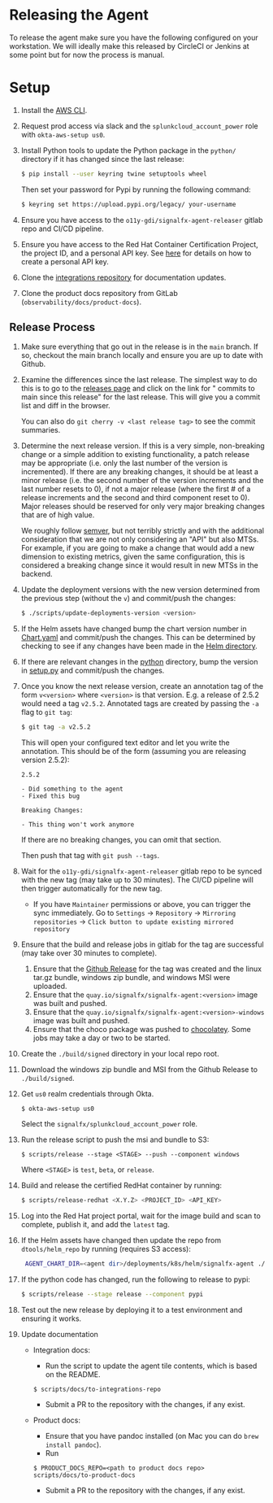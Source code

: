 # Releasing the Agent

To release the agent make sure you have the following configured on your
workstation.  We will ideally make this released by CircleCI or Jenkins at some
point but for now the process is manual.

# Setup

1. Install the [AWS CLI](
   https://docs.aws.amazon.com/cli/latest/userguide/install-cliv2.html).

1. Request prod access via slack and the `splunkcloud_account_power` role with
   `okta-aws-setup us0`.

1. Install Python tools to update the Python package in the `python/`
   directory if it has changed since the last release:

   ```sh
   $ pip install --user keyring twine setuptools wheel
   ```

   Then set your password for Pypi by running the following command:

   ```sh
   $ keyring set https://upload.pypi.org/legacy/ your-username
   ```

1. Ensure you have access to the `o11y-gdi/signalfx-agent-releaser` gitlab
   repo and CI/CD pipeline.

1. Ensure you have access to the Red Hat Container Certification Project, the
   project ID, and a personal API key.  See [here](
   https://redhat-connect.gitbook.io/partner-guide-for-red-hat-openshift-and-container/appendix/connect-portal-api/project-creation#api-key)
   for details on how to create a personal API key.

1. Clone the [integrations repository](https://github.com/signalfx/integrations)
   for documentation updates.

1. Clone the product docs repository from GitLab (`observability/docs/product-docs`).

## Release Process

1. Make sure everything that go out in the release is in the `main` branch.
   If so, checkout the main branch locally and ensure you are up to date
   with Github.

1. Examine the differences since the last release.  The simplest way to do
   this is to go to the [releases
   page](https://github.com/signalfx/signalfx-agent/releases) and click on the
   link for "<N> commits to main since this release" for the last release.
   This will give you a commit list and diff in the browser.

   You can also do `git cherry -v <last release tag>` to see the commit
   summaries.

1. Determine the next release version.  If this is a very simple, non-breaking
   change or a simple addition to existing functionality, a patch release may
   be appropriate (i.e. only the last number of the version is incremented).
   If there are any breaking changes, it should be at least a minor release
   (i.e. the second number of the version increments and the last number
   resets to 0), if not a major release (where the first # of a release
   increments and the second and third component reset to 0).  Major releases
   should be reserved for only very major breaking changes that are of high
   value.

   We roughly follow [semver](https://semver.org/), but not terribly
   strictly and with the additional consideration that we are not only
   considering an "API" but also MTSs.  For example, if you are going to make
   a change that would add a new dimension to existing metrics, given the same
   configuration, this is considered a breaking change since it would result
   in new MTSs in the backend.

1. Update the deployment versions with the new version determined from the
   previous step (without the `v`) and commit/push the changes:

   ```sh
   $ ./scripts/update-deployments-version <version>
   ```

1. If the Helm assets have changed bump the chart version number in
   [Chart.yaml](deployments/k8s/helm/signalfx-agent/Chart.yaml) and commit/push
   the changes. This can be determined by checking to see if any changes have
   been made in the [Helm directory](deployments/k8s/helm).

1. If there are relevant changes in the [python](./python) directory, bump the
   version in [setup.py](./python/setup.py) and commit/push the changes.

1. Once you know the next release version, create an annotation tag of the
   form `v<version>` where `<version>` is that version.  E.g. a release of
   2.5.2 would need a tag `v2.5.2`.  Annotated tags are created by passing the
   `-a` flag to `git tag`:

   ```sh
   $ git tag -a v2.5.2
   ```

   This will open your configured text editor and let you write the
   annotation.  This should be of the form (assuming you are releasing version
   2.5.2):

   ```
   2.5.2

   - Did something to the agent
   - Fixed this bug

   Breaking Changes:

   - This thing won't work anymore
   ```

   If there are no breaking changes, you can omit that section.

   Then push that tag with `git push --tags`.

1. Wait for the `o11y-gdi/signalfx-agent-releaser` gitlab repo to be synced
   with the new tag (may take up to 30 minutes). The CI/CD pipeline will then
   trigger automatically for the new tag.
   - If you have `Maintainer` permissions or above, you can trigger the sync
     immediately. Go to `Settings` -> `Repository` -> `Mirroring repositories` ->
     `Click button to update existing mirrored repository`

1. Ensure that the build and release jobs in gitlab for the tag are successful
   (may take over 30 minutes to complete).
   1. Ensure that the [Github Release](
      https://github.com/signalfx/signalfx-agent/releases) for the tag was
      created and the linux tar.gz bundle, windows zip bundle, and windows MSI
      were uploaded.
   1. Ensure that the `quay.io/signalfx/signalfx-agent:<version>` image was
      built and pushed.
   1. Ensure that the `quay.io/signalfx/signalfx-agent:<version>-windows`
      image was built and pushed.
   1. Ensure that the choco package was pushed to [chocolatey](
      https://community.chocolatey.org/packages/signalfx-agent). Some jobs may take
      a day or two to be started.

1. Create the `./build/signed` directory in your local repo root.

1. Download the windows zip bundle and MSI from the Github Release to
   `./build/signed`.

1. Get `us0` realm credentials through Okta.
   ```
   $ okta-aws-setup us0
   ```
   Select the `signalfx/splunkcloud_account_power` role.

1. Run the release script to push the msi and bundle to S3:

   ```
   $ scripts/release --stage <STAGE> --push --component windows
   ```

   Where `<STAGE>` is `test`, `beta`, or `release`.

1. Build and release the certified RedHat container by running:

   ```sh
   $ scripts/release-redhat <X.Y.Z> <PROJECT_ID> <API_KEY>
   ```

1. Log into the Red Hat project portal, wait for the image build and scan to
   complete, publish it, and add the `latest` tag.

1. If the Helm assets have changed then update the repo from `dtools/helm_repo`
   by running (requires S3 access):

   ```sh
    AGENT_CHART_DIR=<agent dir>/deployments/k8s/helm/signalfx-agent ./update agent
    ```

1. If the python code has changed, run the following to release to pypi:
   ```sh
   $ scripts/release --stage release --component pypi
   ```

1. Test out the new release by deploying it to a test environment and ensuring
   it works.

1. Update documentation
   - Integration docs:
      - Run the script to update the agent tile contents, which is based on the README.
      ```
      $ scripts/docs/to-integrations-repo
      ```
      - Submit a PR to the repository with the changes, if any exist.

   - Product docs:
      - Ensure that you have pandoc installed (on Mac you can do `brew install pandoc`).
      - Run
      ```
      $ PRODUCT_DOCS_REPO=<path to product docs repo> scripts/docs/to-product-docs
      ```
      - Submit a PR to the repository with the changes, if any exist.
